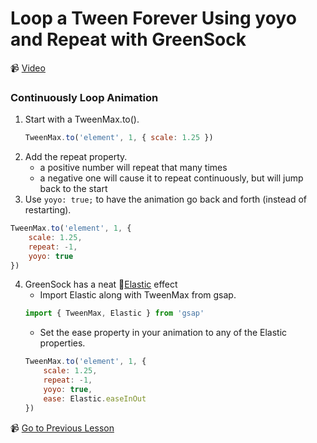 # Loop a Tween Forever Using yoyo and Repeat with GreenSock

📹 [Video](https://egghead.io/lessons/greensock-loop-a-tween-forever-using-yoyo-and-repeat-with-greensock)

### Continuously Loop Animation
1. Start with a TweenMax.to().
    ```js
    TweenMax.to('element', 1, { scale: 1.25 })
    ```
2. Add the repeat property.
    - a positive number will repeat that many times
    - a negative one will cause it to repeat continuously, but will jump back to the start
3. Use `yoyo: true;` to have the animation go back and forth (instead of restarting).
```js
TweenMax.to('element', 1, {
    scale: 1.25,
    repeat: -1,
    yoyo: true
})
```
4. GreenSock has a neat 🤔[Elastic](https://greensock.com/docs/v2/Easing/Elastic) effect
    - Import Elastic along with TweenMax from gsap.
    ```js
    import { TweenMax, Elastic } from 'gsap'
    ```
    - Set the ease property in your animation to any of the Elastic properties.
    ```js
    TweenMax.to('element', 1, {
        scale: 1.25,
        repeat: -1,
        yoyo: true,
        ease: Elastic.easeInOut
    })
    ```

📹 [Go to Previous Lesson](https://egghead.io/lessons/greensock-control-the-shared-3d-perspective-of-multiple-elements-with-greensock)